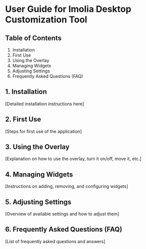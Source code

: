 # User Guide for Imolia Desktop Customization Tool

## Table of Contents
1. Installation
2. First Use
3. Using the Overlay
4. Managing Widgets
5. Adjusting Settings
6. Frequently Asked Questions (FAQ)

## 1. Installation
[Detailed installation instructions here]

## 2. First Use
[Steps for first use of the application]

## 3. Using the Overlay
[Explanation on how to use the overlay, turn it on/off, move it, etc.]

## 4. Managing Widgets
[Instructions on adding, removing, and configuring widgets]

## 5. Adjusting Settings
[Overview of available settings and how to adjust them]

## 6. Frequently Asked Questions (FAQ)
[List of frequently asked questions and answers]